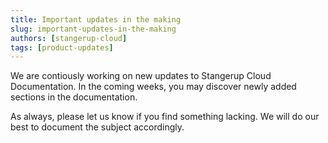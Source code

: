 ```yaml
---
title: Important updates in the making
slug: important-updates-in-the-making
authors: [stangerup-cloud]
tags: [product-updates]
---
```


We are contiously working on new updates to Stangerup Cloud Documentation. In the coming weeks, you may discover newly added sections in the documentation.

<!-- truncate -->

As always, please let us know if you find something lacking. We will do our best to document the subject accordingly.
